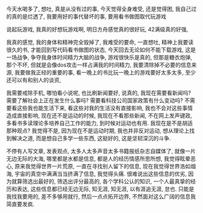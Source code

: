 今天水喝多了, 想吐, 真是从没有过的事, 今天觉得全身难受, 还是觉得困, 我自己过的真的是烂透了, 我要用好的事代替坏的事, 要用看书做图取代玩游戏

说起玩游戏, 我真的好想玩游戏啊, 明日方舟感觉真的很好玩, 42满级真的好强, 

我真的感觉, 我的身体和精神完全毁掉了, 我难受的要命, 一直想吐, 精神上我要读很久的书, 才能回到写代码看书做图的状态, 今天回去无论如何不能下载游戏, 这是一场战争, 争夺我身体时间精力大脑的战争, 游戏很快乐是真的, 但那是糖衣炮弹,  那个不坏, 但就是会像dos攻击一样占满我的时间精力, 我要清除掉不必要的信息来源, 我要做我正经的重要的事, 看一晚上的书比玩一晚上的游戏要好太多太多, 至少还可以有和别人的谈资, 

我需要戒除手机, 哪怕看小说呢, 也比刷新闻要好, 说真的, 我现在需要看新闻吗? 需要了解社会上正在发生什么事吗? 需要看科技公司国家政策有什么变动吗? 不需要看这些我也能生活下来, 看这些对我的生活没有直接影响, 我也不会对这些事情造成直接影响, 现在还不是运动的时候, 我现在不看那些新闻, 不在网上发声键政, 多看书多读理论多培养自己工作的能力, 到时候对运动也有用.
我现在是不是胡适那种观点? 我觉得不是, 因为现在不是运动时期, 我也并非反对运动, 想从理论上找到解决之道, 而是想自己多学一些东西, 这挺好的, 这是坚韧深沉的斗争.

不停有人写文章, 发表观点, 太多人太多声音太多书籍报纸杂志自媒体了, 就像一片无边无际的大海, 哪里都是水都是信息, 都是人的经历情感所思所想, 我觉得眩晕恶心, 原来我觉得世界一片荒原, 一直在寻找别人留下的信息, 现在我觉得世界浩如烟海, 宇宙的真空中满满当当挤满了信息, 我觉得头痛.
很难说出这些信息的优劣, 因为就算筛选出最好的, 筛选出评分最高的, 各个学科公认的知识, 一个人最真挚的经历和表达, 这些信息都已经无边无际, 知无涯, 知无涯, 以有涯追无涯, 怠也.
只能是我找我要用的, 差不多够用就行, 然后一点点拓开边界, 不然面对这么广阔的信息我简直要发疯.